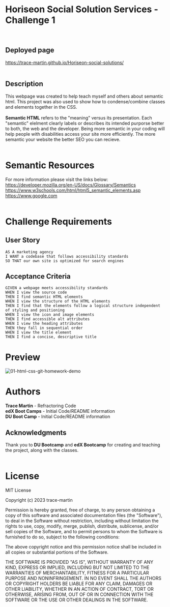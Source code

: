 <h1>Horiseon Social Solution Services - Challenge 1</h1><br>

## Deployed page

https://trace-martin.github.io/Horiseon-social-solutions/<br><br>

## Description
This webpage was created to help teach myself and others about semantic html. This project was also used to show how to condense/combine classes and elements together in the CSS.<br><br>
<strong>Semantic HTML</strong> refers to the "meaning" versus its presentation. Each "semantic" elelment clearly labels or describes its intended purporse better to both, the web and the developer. Being more semantic in your coding will help people with disabilities access your site more efficiently. The more semantic your website the better SEO you can recieve.<br><br>

# Semantic Resources
For more information please visit the links below: <br>
https://developer.mozilla.org/en-US/docs/Glossary/Semantics<br>
https://www.w3schools.com/html/html5_semantic_elements.asp<br>
https://www.google.com <br><br>
# Challenge Requirements
## User Story

```
AS A marketing agency
I WANT a codebase that follows accessibility standards
SO THAT our own site is optimized for search engines
```

## Acceptance Criteria

```
GIVEN a webpage meets accessibility standards
WHEN I view the source code
THEN I find semantic HTML elements
WHEN I view the structure of the HTML elements
THEN I find that the elements follow a logical structure independent of styling and positioning
WHEN I view the icon and image elements
THEN I find accessible alt attributes
WHEN I view the heading attributes
THEN they fall in sequential order
WHEN I view the title element
THEN I find a concise, descriptive title
```
# Preview<br>
![01-html-css-git-homework-demo](https://user-images.githubusercontent.com/123417800/221429961-73338bc5-6ecc-41a3-a828-7574c782571f.png)

# Authors
<strong>Trace Martin</strong> - Refractoring Code <br>
<strong>edX Boot Camps</strong> - Initial Code/README information<br>
<strong>DU Boot Camp</strong> - Initial Code/README information

## Acknowledgments
Thank you to <strong>DU Bootcamp</strong> and <strong>edX Bootcamp</strong> for creating and teaching the project, along with the classes.<br><br>

# License
MIT License

Copyright (c) 2023 trace-martin

Permission is hereby granted, free of charge, to any person obtaining a copy of this software and associated documentation files (the "Software"), to deal in the Software without restriction, including without limitation the rights to use, copy, modify, merge, publish, distribute, sublicense, and/or sell copies of the Software, and to permit persons to whom the Software is furnished to do so, subject to the following conditions:

The above copyright notice and this permission notice shall be included in all copies or substantial portions of the Software.

THE SOFTWARE IS PROVIDED "AS IS", WITHOUT WARRANTY OF ANY KIND, EXPRESS OR IMPLIED, INCLUDING BUT NOT LIMITED TO THE WARRANTIES OF MERCHANTABILITY, FITNESS FOR A PARTICULAR PURPOSE AND NONINFRINGEMENT. IN NO EVENT SHALL THE AUTHORS OR COPYRIGHT HOLDERS BE LIABLE FOR ANY CLAIM, DAMAGES OR OTHER LIABILITY, WHETHER IN AN ACTION OF CONTRACT, TORT OR OTHERWISE, ARISING FROM, OUT OF OR IN CONNECTION WITH THE SOFTWARE OR THE USE OR OTHER DEALINGS IN THE SOFTWARE.
